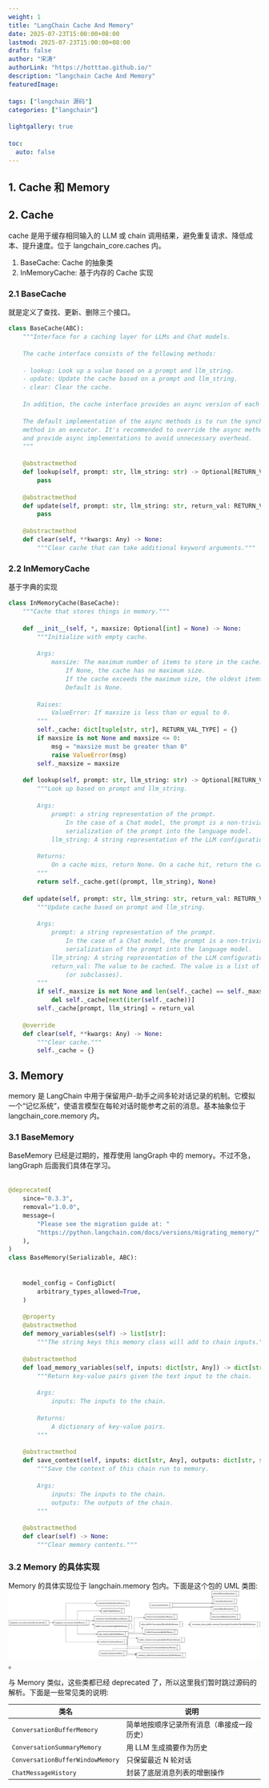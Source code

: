 ```yaml
---
weight: 1
title: "LangChain Cache And Memory"
date: 2025-07-23T15:00:00+08:00
lastmod: 2025-07-23T15:00:00+08:00
draft: false
author: "宋涛"
authorLink: "https://hotttao.github.io/"
description: "langchain Cache And Memory"
featuredImage: 

tags: ["langchain 源码"]
categories: ["langchain"]

lightgallery: true

toc:
  auto: false
---
```


## 1. Cache 和 Memory


## 2. Cache
cache 是用于缓存相同输入的 LLM 或 chain 调用结果，避免重复请求、降低成本、提升速度。位于 langchain_core.caches 内。
1. BaseCache: Cache 的抽象类
2. InMemoryCache: 基于内存的 Cache 实现

### 2.1 BaseCache
就是定义了查找、更新、删除三个接口。

```python
class BaseCache(ABC):
    """Interface for a caching layer for LLMs and Chat models.

    The cache interface consists of the following methods:

    - lookup: Look up a value based on a prompt and llm_string.
    - update: Update the cache based on a prompt and llm_string.
    - clear: Clear the cache.

    In addition, the cache interface provides an async version of each method.

    The default implementation of the async methods is to run the synchronous
    method in an executor. It's recommended to override the async methods
    and provide async implementations to avoid unnecessary overhead.
    """

    @abstractmethod
    def lookup(self, prompt: str, llm_string: str) -> Optional[RETURN_VAL_TYPE]:
        pass

    @abstractmethod
    def update(self, prompt: str, llm_string: str, return_val: RETURN_VAL_TYPE) -> None:
        pass

    @abstractmethod
    def clear(self, **kwargs: Any) -> None:
        """Clear cache that can take additional keyword arguments."""
```

### 2.2 InMemoryCache
基于字典的实现

```python
class InMemoryCache(BaseCache):
    """Cache that stores things in memory."""

    def __init__(self, *, maxsize: Optional[int] = None) -> None:
        """Initialize with empty cache.

        Args:
            maxsize: The maximum number of items to store in the cache.
                If None, the cache has no maximum size.
                If the cache exceeds the maximum size, the oldest items are removed.
                Default is None.

        Raises:
            ValueError: If maxsize is less than or equal to 0.
        """
        self._cache: dict[tuple[str, str], RETURN_VAL_TYPE] = {}
        if maxsize is not None and maxsize <= 0:
            msg = "maxsize must be greater than 0"
            raise ValueError(msg)
        self._maxsize = maxsize

    def lookup(self, prompt: str, llm_string: str) -> Optional[RETURN_VAL_TYPE]:
        """Look up based on prompt and llm_string.

        Args:
            prompt: a string representation of the prompt.
                In the case of a Chat model, the prompt is a non-trivial
                serialization of the prompt into the language model.
            llm_string: A string representation of the LLM configuration.

        Returns:
            On a cache miss, return None. On a cache hit, return the cached value.
        """
        return self._cache.get((prompt, llm_string), None)

    def update(self, prompt: str, llm_string: str, return_val: RETURN_VAL_TYPE) -> None:
        """Update cache based on prompt and llm_string.

        Args:
            prompt: a string representation of the prompt.
                In the case of a Chat model, the prompt is a non-trivial
                serialization of the prompt into the language model.
            llm_string: A string representation of the LLM configuration.
            return_val: The value to be cached. The value is a list of Generations
                (or subclasses).
        """
        if self._maxsize is not None and len(self._cache) == self._maxsize:
            del self._cache[next(iter(self._cache))]
        self._cache[prompt, llm_string] = return_val

    @override
    def clear(self, **kwargs: Any) -> None:
        """Clear cache."""
        self._cache = {}
```

## 3. Memory
memory 是 LangChain 中用于保留用户-助手之间多轮对话记录的机制。它模拟一个“记忆系统”，使语言模型在每轮对话时能参考之前的消息。基本抽象位于 langchain_core.memory 内。

### 3.1 BaseMemory
BaseMemory 已经是过期的，推荐使用 langGraph 中的 memory。不过不急，langGraph 后面我们具体在学习。

```python

@deprecated(
    since="0.3.3",
    removal="1.0.0",
    message=(
        "Please see the migration guide at: "
        "https://python.langchain.com/docs/versions/migrating_memory/"
    ),
)
class BaseMemory(Serializable, ABC):
    

    model_config = ConfigDict(
        arbitrary_types_allowed=True,
    )

    @property
    @abstractmethod
    def memory_variables(self) -> list[str]:
        """The string keys this memory class will add to chain inputs."""

    @abstractmethod
    def load_memory_variables(self, inputs: dict[str, Any]) -> dict[str, Any]:
        """Return key-value pairs given the text input to the chain.

        Args:
            inputs: The inputs to the chain.

        Returns:
            A dictionary of key-value pairs.
        """

    @abstractmethod
    def save_context(self, inputs: dict[str, Any], outputs: dict[str, str]) -> None:
        """Save the context of this chain run to memory.

        Args:
            inputs: The inputs to the chain.
            outputs: The outputs of the chain.
        """

    @abstractmethod
    def clear(self) -> None:
        """Clear memory contents."""
```

### 3.2 Memory 的具体实现
Memory 的具体实现位于 langchain.memory 包内。下面是这个包的 UML 类图: ![Memory 类图](/images/langchain/memory.svg)。

与 Memory 类似，这些类都已经 deprecated 了，所以这里我们暂时跳过源码的解析。下面是一些常见类的说明:

| 类名                               | 说明                    |
| -------------------------------- | --------------------- |
| `ConversationBufferMemory`       | 简单地按顺序记录所有消息（串接成一段历史） |
| `ConversationSummaryMemory`      | 用 LLM 生成摘要作为历史        |
| `ConversationBufferWindowMemory` | 只保留最近 N 轮对话           |
| `ChatMessageHistory`             | 封装了底层消息列表的增删操作        |
